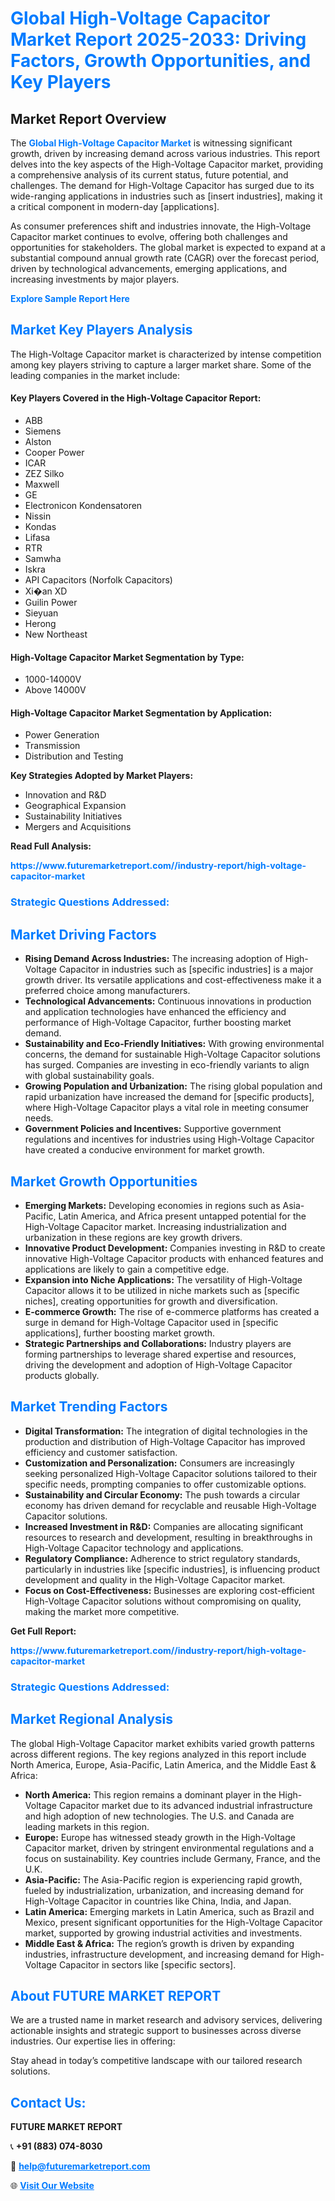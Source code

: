 <h1 style="color: #007BFF;">Global High-Voltage Capacitor Market Report 2025-2033: Driving Factors, Growth Opportunities, and Key Players</h1>

<section id="overview">
<h2>Market Report Overview</h2>
<p>The <a href="https://www.futuremarketreport.com//industry-report/high-voltage-capacitor-market" style="color: #007BFF; text-decoration: none;"><strong>Global High-Voltage Capacitor Market</strong></a> is witnessing significant growth, driven by increasing demand across various industries. This report delves into the key aspects of the High-Voltage Capacitor market, providing a comprehensive analysis of its current status, future potential, and challenges. The demand for High-Voltage Capacitor has surged due to its wide-ranging applications in industries such as [insert industries], making it a critical component in modern-day [applications].</p>
<p>As consumer preferences shift and industries innovate, the High-Voltage Capacitor market continues to evolve, offering both challenges and opportunities for stakeholders. The global market is expected to expand at a substantial compound annual growth rate (CAGR) over the forecast period, driven by technological advancements, emerging applications, and increasing investments by major players.</p>
</section>

<section id="overview">
<p><a href="https://www.futuremarketreport.com//request-sample/reportId=75839" style="color: #007BFF; text-decoration: none;"><strong>Explore Sample Report Here</strong></a></p>
</section>

<section id="key-players">
<h2 style="color: #007BFF;">Market Key Players Analysis</h2>
<p>The High-Voltage Capacitor market is characterized by intense competition among key players striving to capture a larger market share. Some of the leading companies in the market include:</p>
<h4>Key Players Covered in the High-Voltage Capacitor Report:</h4>
<ul><li>ABB</li><li>Siemens</li><li>Alston</li><li>Cooper Power</li><li>ICAR</li><li>ZEZ Silko</li><li>Maxwell</li><li>GE</li><li>Electronicon Kondensatoren</li><li>Nissin</li><li>Kondas</li><li>Lifasa</li><li>RTR</li><li>Samwha</li><li>Iskra</li><li>API Capacitors (Norfolk Capacitors)</li><li>Xi�an XD</li><li>Guilin Power</li><li>Sieyuan</li><li>Herong</li><li>New Northeast</li></ul>
<h4>High-Voltage Capacitor Market Segmentation by Type:</h4>
<ul><li>1000-14000V</li><li>Above 14000V</li></ul>

<h4>High-Voltage Capacitor Market Segmentation by Application:</h4>
<ul><li>Power Generation</li><li>Transmission</li><li>Distribution and Testing</li></ul>
<p><strong>Key Strategies Adopted by Market Players:</strong></p>
<ul>
<li>Innovation and R&D</li>
<li>Geographical Expansion</li>
<li>Sustainability Initiatives</li>
<li>Mergers and Acquisitions</li>
</ul>
</section>

<section>
<p><strong>Read Full Analysis: </strong></p><a href="https://www.futuremarketreport.com//industry-report/high-voltage-capacitor-market" style="color: #007BFF; text-decoration: none;"><strong>https://www.futuremarketreport.com//industry-report/high-voltage-capacitor-market</strong></a>
<h3 style="color: #007BFF;">Strategic Questions Addressed:</h3>
</section>

<section id="driving-factors">
<h2 style="color: #007BFF;">Market Driving Factors</h2>
<ul>
<li><strong>Rising Demand Across Industries:</strong> The increasing adoption of High-Voltage Capacitor in industries such as [specific industries] is a major growth driver. Its versatile applications and cost-effectiveness make it a preferred choice among manufacturers.</li>
<li><strong>Technological Advancements:</strong> Continuous innovations in production and application technologies have enhanced the efficiency and performance of High-Voltage Capacitor, further boosting market demand.</li>
<li><strong>Sustainability and Eco-Friendly Initiatives:</strong> With growing environmental concerns, the demand for sustainable High-Voltage Capacitor solutions has surged. Companies are investing in eco-friendly variants to align with global sustainability goals.</li>
<li><strong>Growing Population and Urbanization:</strong> The rising global population and rapid urbanization have increased the demand for [specific products], where High-Voltage Capacitor plays a vital role in meeting consumer needs.</li>
<li><strong>Government Policies and Incentives:</strong> Supportive government regulations and incentives for industries using High-Voltage Capacitor have created a conducive environment for market growth.</li>
</ul>
</section>

<section id="growth-opportunities">
<h2 style="color: #007BFF;">Market Growth Opportunities</h2>
<ul>
<li><strong>Emerging Markets:</strong> Developing economies in regions such as Asia-Pacific, Latin America, and Africa present untapped potential for the High-Voltage Capacitor market. Increasing industrialization and urbanization in these regions are key growth drivers.</li>
<li><strong>Innovative Product Development:</strong> Companies investing in R&D to create innovative High-Voltage Capacitor products with enhanced features and applications are likely to gain a competitive edge.</li>
<li><strong>Expansion into Niche Applications:</strong> The versatility of High-Voltage Capacitor allows it to be utilized in niche markets such as [specific niches], creating opportunities for growth and diversification.</li>
<li><strong>E-commerce Growth:</strong> The rise of e-commerce platforms has created a surge in demand for High-Voltage Capacitor used in [specific applications], further boosting market growth.</li>
<li><strong>Strategic Partnerships and Collaborations:</strong> Industry players are forming partnerships to leverage shared expertise and resources, driving the development and adoption of High-Voltage Capacitor products globally.</li>
</ul>
</section>

<section id="trending-factors">
<h2 style="color: #007BFF;">Market Trending Factors</h2>
<ul>
<li><strong>Digital Transformation:</strong> The integration of digital technologies in the production and distribution of High-Voltage Capacitor has improved efficiency and customer satisfaction.</li>
<li><strong>Customization and Personalization:</strong> Consumers are increasingly seeking personalized High-Voltage Capacitor solutions tailored to their specific needs, prompting companies to offer customizable options.</li>
<li><strong>Sustainability and Circular Economy:</strong> The push towards a circular economy has driven demand for recyclable and reusable High-Voltage Capacitor solutions.</li>
<li><strong>Increased Investment in R&D:</strong> Companies are allocating significant resources to research and development, resulting in breakthroughs in High-Voltage Capacitor technology and applications.</li>
<li><strong>Regulatory Compliance:</strong> Adherence to strict regulatory standards, particularly in industries like [specific industries], is influencing product development and quality in the High-Voltage Capacitor market.</li>
<li><strong>Focus on Cost-Effectiveness:</strong> Businesses are exploring cost-efficient High-Voltage Capacitor solutions without compromising on quality, making the market more competitive.</li>
</ul>
</section>

<section>
<p><strong>Get Full Report: </strong></p><a href="https://www.futuremarketreport.com//industry-report/high-voltage-capacitor-market" style="color: #007BFF; text-decoration: none;"><strong>https://www.futuremarketreport.com//industry-report/high-voltage-capacitor-market</strong></a>
<h3 style="color: #007BFF;">Strategic Questions Addressed:</h3>
</section>


<section id="regional-analysis">
<h2 style="color: #007BFF;">Market Regional Analysis</h2>
<p>The global High-Voltage Capacitor market exhibits varied growth patterns across different regions. The key regions analyzed in this report include North America, Europe, Asia-Pacific, Latin America, and the Middle East & Africa:</p>
<ul>
<li><strong>North America:</strong> This region remains a dominant player in the High-Voltage Capacitor market due to its advanced industrial infrastructure and high adoption of new technologies. The U.S. and Canada are leading markets in this region.</li>
<li><strong>Europe:</strong> Europe has witnessed steady growth in the High-Voltage Capacitor market, driven by stringent environmental regulations and a focus on sustainability. Key countries include Germany, France, and the U.K.</li>
<li><strong>Asia-Pacific:</strong> The Asia-Pacific region is experiencing rapid growth, fueled by industrialization, urbanization, and increasing demand for High-Voltage Capacitor in countries like China, India, and Japan.</li>
<li><strong>Latin America:</strong> Emerging markets in Latin America, such as Brazil and Mexico, present significant opportunities for the High-Voltage Capacitor market, supported by growing industrial activities and investments.</li>
<li><strong>Middle East & Africa:</strong> The region’s growth is driven by expanding industries, infrastructure development, and increasing demand for High-Voltage Capacitor in sectors like [specific sectors].</li>
</ul>
</section>

<footer>
<h2 style="color: #007BFF;">About FUTURE MARKET REPORT</h2>
<p>We are a trusted name in market research and advisory services, delivering actionable insights and strategic support to businesses across diverse industries. Our expertise lies in offering:</p>

<p>Stay ahead in today’s competitive landscape with our tailored research solutions.</p>

<h2 style="color: #007BFF;">Contact Us:</h2>
<p><strong>FUTURE MARKET REPORT</strong></p>
<p>📞 <strong>+91 (883) 074-8030</strong></p>
<p>📧 <strong><a href="mailto:help@futuremarketreport.com" style="color: #007BFF;">help@futuremarketreport.com</a></strong></p>
<p>🌐 <strong><a href="https://www.futuremarketreport.com/" style="color: #007BFF;">Visit Our Website</a></strong></p>
</footer>